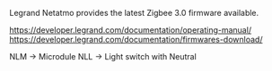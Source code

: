 Legrand Netatmo provides the latest Zigbee 3.0 firmware available.

https://developer.legrand.com/documentation/operating-manual/
https://developer.legrand.com/documentation/firmwares-download/

NLM -> Microdule
NLL -> Light switch with Neutral
